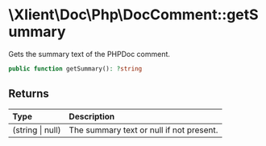 # \\Xlient\\Doc\\Php\\DocComment::getSummary

Gets the summary text of the PHPDoc comment.

```php
public function getSummary(): ?string
```

## Returns

| Type | Description |
| :--- | :--- |
| \(string \| null\) | The summary text or null if not present. |